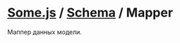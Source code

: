 # [Some.js](http://somejs.org/Model) / [Schema](https://github.com/freaking-awesome/some-model/tree/master/lib/Model) / Mapper

Маппер данных модели.
